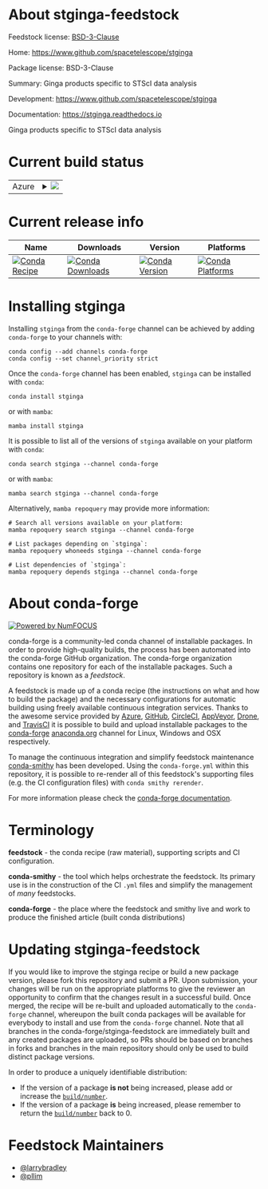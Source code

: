 About stginga-feedstock
=======================

Feedstock license: [BSD-3-Clause](https://github.com/conda-forge/stginga-feedstock/blob/main/LICENSE.txt)

Home: https://www.github.com/spacetelescope/stginga

Package license: BSD-3-Clause

Summary: Ginga products specific to STScI data analysis

Development: https://www.github.com/spacetelescope/stginga

Documentation: https://stginga.readthedocs.io

Ginga products specific to STScI data analysis

Current build status
====================


<table>
    
  <tr>
    <td>Azure</td>
    <td>
      <details>
        <summary>
          <a href="https://dev.azure.com/conda-forge/feedstock-builds/_build/latest?definitionId=10302&branchName=main">
            <img src="https://dev.azure.com/conda-forge/feedstock-builds/_apis/build/status/stginga-feedstock?branchName=main">
          </a>
        </summary>
        <table>
          <thead><tr><th>Variant</th><th>Status</th></tr></thead>
          <tbody><tr>
              <td>linux_64_python3.10.____cpython</td>
              <td>
                <a href="https://dev.azure.com/conda-forge/feedstock-builds/_build/latest?definitionId=10302&branchName=main">
                  <img src="https://dev.azure.com/conda-forge/feedstock-builds/_apis/build/status/stginga-feedstock?branchName=main&jobName=linux&configuration=linux%20linux_64_python3.10.____cpython" alt="variant">
                </a>
              </td>
            </tr><tr>
              <td>linux_64_python3.11.____cpython</td>
              <td>
                <a href="https://dev.azure.com/conda-forge/feedstock-builds/_build/latest?definitionId=10302&branchName=main">
                  <img src="https://dev.azure.com/conda-forge/feedstock-builds/_apis/build/status/stginga-feedstock?branchName=main&jobName=linux&configuration=linux%20linux_64_python3.11.____cpython" alt="variant">
                </a>
              </td>
            </tr><tr>
              <td>linux_64_python3.8.____cpython</td>
              <td>
                <a href="https://dev.azure.com/conda-forge/feedstock-builds/_build/latest?definitionId=10302&branchName=main">
                  <img src="https://dev.azure.com/conda-forge/feedstock-builds/_apis/build/status/stginga-feedstock?branchName=main&jobName=linux&configuration=linux%20linux_64_python3.8.____cpython" alt="variant">
                </a>
              </td>
            </tr><tr>
              <td>linux_64_python3.9.____cpython</td>
              <td>
                <a href="https://dev.azure.com/conda-forge/feedstock-builds/_build/latest?definitionId=10302&branchName=main">
                  <img src="https://dev.azure.com/conda-forge/feedstock-builds/_apis/build/status/stginga-feedstock?branchName=main&jobName=linux&configuration=linux%20linux_64_python3.9.____cpython" alt="variant">
                </a>
              </td>
            </tr><tr>
              <td>osx_64_python3.10.____cpython</td>
              <td>
                <a href="https://dev.azure.com/conda-forge/feedstock-builds/_build/latest?definitionId=10302&branchName=main">
                  <img src="https://dev.azure.com/conda-forge/feedstock-builds/_apis/build/status/stginga-feedstock?branchName=main&jobName=osx&configuration=osx%20osx_64_python3.10.____cpython" alt="variant">
                </a>
              </td>
            </tr><tr>
              <td>osx_64_python3.11.____cpython</td>
              <td>
                <a href="https://dev.azure.com/conda-forge/feedstock-builds/_build/latest?definitionId=10302&branchName=main">
                  <img src="https://dev.azure.com/conda-forge/feedstock-builds/_apis/build/status/stginga-feedstock?branchName=main&jobName=osx&configuration=osx%20osx_64_python3.11.____cpython" alt="variant">
                </a>
              </td>
            </tr><tr>
              <td>osx_64_python3.8.____cpython</td>
              <td>
                <a href="https://dev.azure.com/conda-forge/feedstock-builds/_build/latest?definitionId=10302&branchName=main">
                  <img src="https://dev.azure.com/conda-forge/feedstock-builds/_apis/build/status/stginga-feedstock?branchName=main&jobName=osx&configuration=osx%20osx_64_python3.8.____cpython" alt="variant">
                </a>
              </td>
            </tr><tr>
              <td>osx_64_python3.9.____cpython</td>
              <td>
                <a href="https://dev.azure.com/conda-forge/feedstock-builds/_build/latest?definitionId=10302&branchName=main">
                  <img src="https://dev.azure.com/conda-forge/feedstock-builds/_apis/build/status/stginga-feedstock?branchName=main&jobName=osx&configuration=osx%20osx_64_python3.9.____cpython" alt="variant">
                </a>
              </td>
            </tr><tr>
              <td>win_64_python3.10.____cpython</td>
              <td>
                <a href="https://dev.azure.com/conda-forge/feedstock-builds/_build/latest?definitionId=10302&branchName=main">
                  <img src="https://dev.azure.com/conda-forge/feedstock-builds/_apis/build/status/stginga-feedstock?branchName=main&jobName=win&configuration=win%20win_64_python3.10.____cpython" alt="variant">
                </a>
              </td>
            </tr><tr>
              <td>win_64_python3.11.____cpython</td>
              <td>
                <a href="https://dev.azure.com/conda-forge/feedstock-builds/_build/latest?definitionId=10302&branchName=main">
                  <img src="https://dev.azure.com/conda-forge/feedstock-builds/_apis/build/status/stginga-feedstock?branchName=main&jobName=win&configuration=win%20win_64_python3.11.____cpython" alt="variant">
                </a>
              </td>
            </tr><tr>
              <td>win_64_python3.8.____cpython</td>
              <td>
                <a href="https://dev.azure.com/conda-forge/feedstock-builds/_build/latest?definitionId=10302&branchName=main">
                  <img src="https://dev.azure.com/conda-forge/feedstock-builds/_apis/build/status/stginga-feedstock?branchName=main&jobName=win&configuration=win%20win_64_python3.8.____cpython" alt="variant">
                </a>
              </td>
            </tr><tr>
              <td>win_64_python3.9.____cpython</td>
              <td>
                <a href="https://dev.azure.com/conda-forge/feedstock-builds/_build/latest?definitionId=10302&branchName=main">
                  <img src="https://dev.azure.com/conda-forge/feedstock-builds/_apis/build/status/stginga-feedstock?branchName=main&jobName=win&configuration=win%20win_64_python3.9.____cpython" alt="variant">
                </a>
              </td>
            </tr>
          </tbody>
        </table>
      </details>
    </td>
  </tr>
</table>

Current release info
====================

| Name | Downloads | Version | Platforms |
| --- | --- | --- | --- |
| [![Conda Recipe](https://img.shields.io/badge/recipe-stginga-green.svg)](https://anaconda.org/conda-forge/stginga) | [![Conda Downloads](https://img.shields.io/conda/dn/conda-forge/stginga.svg)](https://anaconda.org/conda-forge/stginga) | [![Conda Version](https://img.shields.io/conda/vn/conda-forge/stginga.svg)](https://anaconda.org/conda-forge/stginga) | [![Conda Platforms](https://img.shields.io/conda/pn/conda-forge/stginga.svg)](https://anaconda.org/conda-forge/stginga) |

Installing stginga
==================

Installing `stginga` from the `conda-forge` channel can be achieved by adding `conda-forge` to your channels with:

```
conda config --add channels conda-forge
conda config --set channel_priority strict
```

Once the `conda-forge` channel has been enabled, `stginga` can be installed with `conda`:

```
conda install stginga
```

or with `mamba`:

```
mamba install stginga
```

It is possible to list all of the versions of `stginga` available on your platform with `conda`:

```
conda search stginga --channel conda-forge
```

or with `mamba`:

```
mamba search stginga --channel conda-forge
```

Alternatively, `mamba repoquery` may provide more information:

```
# Search all versions available on your platform:
mamba repoquery search stginga --channel conda-forge

# List packages depending on `stginga`:
mamba repoquery whoneeds stginga --channel conda-forge

# List dependencies of `stginga`:
mamba repoquery depends stginga --channel conda-forge
```


About conda-forge
=================

[![Powered by
NumFOCUS](https://img.shields.io/badge/powered%20by-NumFOCUS-orange.svg?style=flat&colorA=E1523D&colorB=007D8A)](https://numfocus.org)

conda-forge is a community-led conda channel of installable packages.
In order to provide high-quality builds, the process has been automated into the
conda-forge GitHub organization. The conda-forge organization contains one repository
for each of the installable packages. Such a repository is known as a *feedstock*.

A feedstock is made up of a conda recipe (the instructions on what and how to build
the package) and the necessary configurations for automatic building using freely
available continuous integration services. Thanks to the awesome service provided by
[Azure](https://azure.microsoft.com/en-us/services/devops/), [GitHub](https://github.com/),
[CircleCI](https://circleci.com/), [AppVeyor](https://www.appveyor.com/),
[Drone](https://cloud.drone.io/welcome), and [TravisCI](https://travis-ci.com/)
it is possible to build and upload installable packages to the
[conda-forge](https://anaconda.org/conda-forge) [anaconda.org](https://anaconda.org/)
channel for Linux, Windows and OSX respectively.

To manage the continuous integration and simplify feedstock maintenance
[conda-smithy](https://github.com/conda-forge/conda-smithy) has been developed.
Using the ``conda-forge.yml`` within this repository, it is possible to re-render all of
this feedstock's supporting files (e.g. the CI configuration files) with ``conda smithy rerender``.

For more information please check the [conda-forge documentation](https://conda-forge.org/docs/).

Terminology
===========

**feedstock** - the conda recipe (raw material), supporting scripts and CI configuration.

**conda-smithy** - the tool which helps orchestrate the feedstock.
                   Its primary use is in the construction of the CI ``.yml`` files
                   and simplify the management of *many* feedstocks.

**conda-forge** - the place where the feedstock and smithy live and work to
                  produce the finished article (built conda distributions)


Updating stginga-feedstock
==========================

If you would like to improve the stginga recipe or build a new
package version, please fork this repository and submit a PR. Upon submission,
your changes will be run on the appropriate platforms to give the reviewer an
opportunity to confirm that the changes result in a successful build. Once
merged, the recipe will be re-built and uploaded automatically to the
`conda-forge` channel, whereupon the built conda packages will be available for
everybody to install and use from the `conda-forge` channel.
Note that all branches in the conda-forge/stginga-feedstock are
immediately built and any created packages are uploaded, so PRs should be based
on branches in forks and branches in the main repository should only be used to
build distinct package versions.

In order to produce a uniquely identifiable distribution:
 * If the version of a package **is not** being increased, please add or increase
   the [``build/number``](https://docs.conda.io/projects/conda-build/en/latest/resources/define-metadata.html#build-number-and-string).
 * If the version of a package **is** being increased, please remember to return
   the [``build/number``](https://docs.conda.io/projects/conda-build/en/latest/resources/define-metadata.html#build-number-and-string)
   back to 0.

Feedstock Maintainers
=====================

* [@larrybradley](https://github.com/larrybradley/)
* [@pllim](https://github.com/pllim/)

